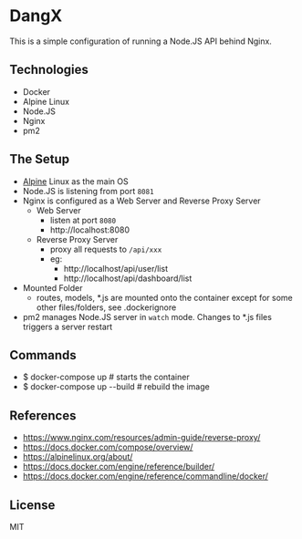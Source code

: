 # DangX

This is a simple configuration of running a Node.JS API behind Nginx.

## Technologies

* Docker
* Alpine Linux
* Node.JS
* Nginx
* pm2

## The Setup

* [Alpine](https://alpinelinux.org/) Linux as the main OS
* Node.JS is listening from port `8081`
* Nginx is configured as a Web Server and Reverse Proxy Server
  * Web Server
    * listen at port `8080`
    * http://localhost:8080
  * Reverse Proxy Server
    * proxy all requests to `/api/xxx`
    * eg:
      * http://localhost/api/user/list
      * http://localhost/api/dashboard/list
* Mounted Folder
  * routes, models, *.js are mounted onto the container except for some other files/folders, see .dockerignore
* pm2 manages Node.JS server in `watch` mode. Changes to *.js files triggers a server restart

## Commands

* $ docker-compose up            # starts the container
* $ docker-compose up --build    # rebuild the image

## References

* https://www.nginx.com/resources/admin-guide/reverse-proxy/
* https://docs.docker.com/compose/overview/
* https://alpinelinux.org/about/
* https://docs.docker.com/engine/reference/builder/
* https://docs.docker.com/engine/reference/commandline/docker/

## License

MIT
